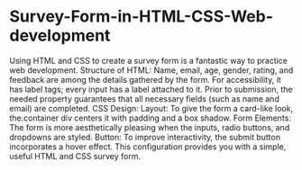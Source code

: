 # Survey-Form-in-HTML-CSS-Web-development
Using HTML and CSS to create a survey form is a fantastic way to practice web development.
Structure of HTML:
Name, email, age, gender, rating, and feedback are among the details gathered by the form.
For accessibility, it has label tags; every input has a label attached to it.
Prior to submission, the needed property guarantees that all necessary fields (such as name and email) are completed.
CSS Design:
Layout: To give the form a card-like look, the.container div centers it with padding and a box shadow.
Form Elements: The form is more aesthetically pleasing when the inputs, radio buttons, and dropdowns are styled.
Button: To improve interactivity, the submit button incorporates a hover effect.
This configuration provides you with a simple, useful HTML and CSS survey form. 
